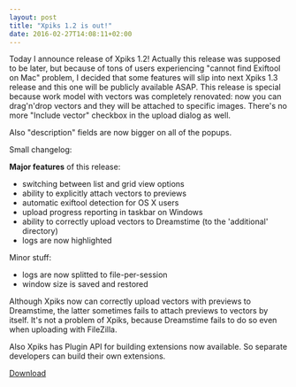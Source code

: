 ```yaml
---
layout: post
title: "Xpiks 1.2 is out!"
date: 2016-02-27T14:08:11+02:00
---
```


Today I announce release of Xpiks 1.2! Actually this release was supposed to be later, but because of tons of users experiencing "cannot find Exiftool on Mac" problem, I decided that some features will slip into next Xpiks 1.3 release and this one will be publicly available ASAP. This release is special because work model with vectors was completely renovated: now you can drag'n'drop vectors and they will be attached to specific images. There's no more "Include vector" checkbox in the upload dialog as well.

Also "description" fields are now bigger on all of the popups.

Small changelog:

**Major features** of this release:

- switching between list and grid view options
- ability to explicitly attach vectors to previews
- automatic exiftool detection for OS X users
- upload progress reporting in taskbar on Windows
- ability to correctly upload vectors to Dreamstime (to the 'additional' directory)
- logs are now highlighted

Minor stuff:

- logs are now splitted to file-per-session
- window size is saved and restored

Although Xpiks now can correctly upload vectors with previews to Dreamstime, the latter sometimes fails to attach previews to vectors by itself. It's not a problem of Xpiks, because Dreamstime fails to do so even when uploading with FileZilla.

Also Xpiks has Plugin API for building extensions now available. So separate developers can build their own extensions.

<div class="download-link"><a href="{{ site.url }}/downloads">Download</a></div>